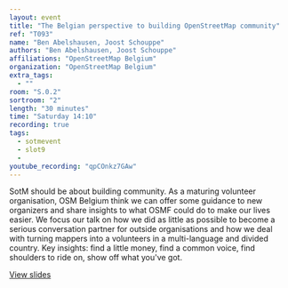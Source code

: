 ```yaml
---
layout: event
title: "The Belgian perspective to building OpenStreetMap community"
ref: "T093"
name: "Ben Abelshausen, Joost Schouppe"
authors: "Ben Abelshausen, Joost Schouppe"
affiliations: "OpenStreetMap Belgium"
organization: "OpenStreetMap Belgium"
extra_tags:
  - ""
room: "S.0.2"
sortroom: "2"
length: "30 minutes"
time: "Saturday 14:10"
recording: true
tags:
  - sotmevent
  - slot9
  - 
youtube_recording: "qpCOnkz7GAw"
---
```

SotM should be about building community. As a maturing volunteer organisation, OSM Belgium think we can offer some guidance to new organizers and share insights to what OSMF could do to make our lives easier. We focus our talk on how we did as little as possible to become a serious conversation partner for outside organisations and how we deal with turning mappers into a volunteers in a multi-language and divided country. Key insights: find a little money, find a common voice, find shoulders to ride on, show off what you&#39;ve got.

[View slides](https://osmbe.github.io/presentations/talks/2018-07-28-openstreetmap-belgium-jschouppe-babelshausen/index.html)
